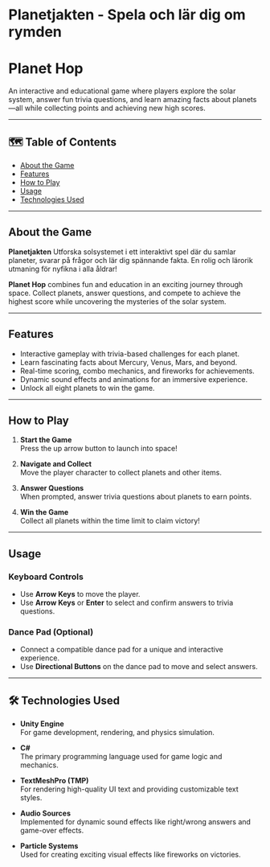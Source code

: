 # Planetjakten - Spela och lär dig om rymden  
# Planet Hop

An interactive and educational game where players explore the solar system, answer fun trivia questions, and learn amazing facts about planets—all while collecting points and achieving new high scores.

---

## 🗺️ Table of Contents

- [About the Game](#about-the-game)  
- [Features](#features)  
- [How to Play](#how-to-play)  
- [Usage](#usage)  
- [Technologies Used](#technologies-used)  


---

## About the Game

**Planetjakten** 
Utforska solsystemet i ett interaktivt spel där du samlar planeter, svarar på frågor och lär dig spännande fakta. En rolig och lärorik utmaning för nyfikna i alla åldrar!

**Planet Hop** combines fun and education in an exciting journey through space. Collect planets, answer questions, and compete to achieve the highest score while uncovering the mysteries of the solar system.

---

## Features

- Interactive gameplay with trivia-based challenges for each planet.  
- Learn fascinating facts about Mercury, Venus, Mars, and beyond.  
- Real-time scoring, combo mechanics, and fireworks for achievements.  
- Dynamic sound effects and animations for an immersive experience.  
- Unlock all eight planets to win the game.  

---

## How to Play

1. **Start the Game**  
   Press the up arrow button to launch into space!  

2. **Navigate and Collect**  
   Move the player character to collect planets and other items.  

3. **Answer Questions**  
   When prompted, answer trivia questions about planets to earn points. 

4. **Win the Game**  
   Collect all planets within the time limit to claim victory!  

---
## Usage

### Keyboard Controls
- Use **Arrow Keys** to move the player.  
- Use **Arrow Keys** or **Enter** to select and confirm answers to trivia questions.

### Dance Pad (Optional)
- Connect a compatible dance pad for a unique and interactive experience.  
- Use **Directional Buttons** on the dance pad to move and select answers.  

---

## 🛠️ Technologies Used

- **Unity Engine**  
  For game development, rendering, and physics simulation.

- **C#**  
  The primary programming language used for game logic and mechanics.

- **TextMeshPro (TMP)**  
  For rendering high-quality UI text and providing customizable text styles.

- **Audio Sources**  
  Implemented for dynamic sound effects like right/wrong answers and game-over effects.

- **Particle Systems**  
  Used for creating exciting visual effects like fireworks on victories.

